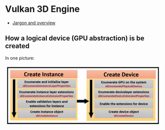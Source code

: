 # Vulkan 3D Engine

- [Jargon and overview](docs/jargon_overview.md)

## How a logical device (GPU abstraction) is be created

In one picture:

![](docs/createDeviceSummary.png)